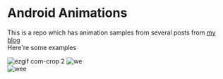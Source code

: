 # Android Animations
This is a repo which has animation samples from several posts from <a href="http://myhexaville.com">my blog</a><br/>
Here're some examples

![ezgif com-crop 2](https://cloud.githubusercontent.com/assets/13784275/21082838/104a29ea-bfe4-11e6-89f7-d7539e089422.gif)
![we](https://i1.wp.com/www.myhexaville.com/wp-content/uploads/2017/01/ezgif.com-crop-4.gif?resize=401%2C339)
<br/>
![wee](https://i0.wp.com/myhexaville.com/wp-content/uploads/2017/01/ezgif.com-crop-11.gif?resize=94%2C155)
